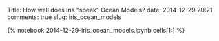 Title: How well does iris "speak" Ocean Models?
date:  2014-12-29 20:21
comments: true
slug: iris_ocean_models

{% notebook 2014-12-29-iris_ocean_models.ipynb cells[1:] %}
